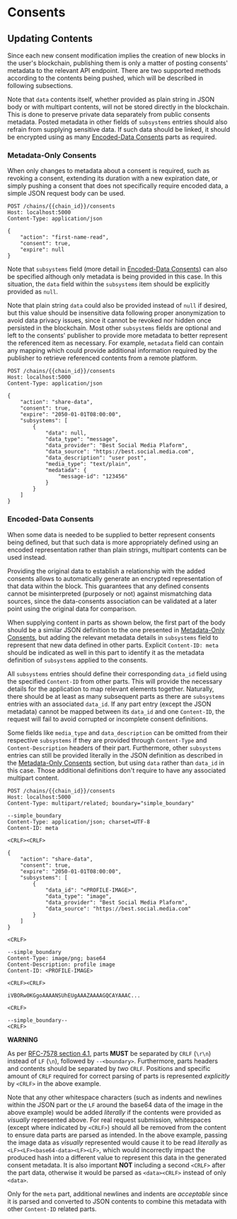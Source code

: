 # Consents

## Updating Contents

Since each new consent modification implies the creation of new blocks in the user's blockchain, publishing them is
only a matter of posting consents' metadata to the relevant API endpoint. There are two supported methods according
to the contents being pushed, which will be described in following subsections.

Note that ``data`` contents itself, whether provided as plain string in JSON body or with multipart contents, will not 
be stored directly in the blockchain. This is done to preserve private data separately from public consents metadata. 
Posted metadata in other fields of ``subsystems`` entries should also refrain from supplying sensitive data. If such 
data should be linked, it should be encrypted using as many [Encoded-Data Consents](#encoded-data-consents) parts 
as required.

### Metadata-Only Consents

When only changes to metadata about a consent is required, such as revoking a consent, extending its duration with a
new expiration date, or simply pushing a consent that does not specifically require encoded data, a simple JSON request 
body can be used.

```http request
POST /chains/{{chain_id}}/consents
Host: localhost:5000
Content-Type: application/json

{
    "action": "first-name-read",
    "consent": true,
    "expire": null
}
```

Note that ``subsystems`` field (more detail in [Encoded-Data Consents](#encoded-data-consents)) can also be specified 
although only metadata is being provided in this case. In this situation, the ``data`` field within the ``subsystems``
item should be explicitly provided as ``null``. 

Note that plain string ``data`` could also be provided instead of ``null`` if desired, but this value should be 
insensitive data following proper anonymization to avoid data privacy issues, since it cannot be revoked nor hidden
once persisted in the blockchain. 
Most other ``subsystems`` fields are optional and left to the consents' publisher to provide more metadata to better
represent the referenced item as necessary. For example, ``metadata`` field can contain any mapping which could 
provide additional information required by the publisher to retrieve referenced contents from a remote platform. 

```http request
POST /chains/{{chain_id}}/consents
Host: localhost:5000
Content-Type: application/json

{
    "action": "share-data",
    "consent": true,
    "expire": "2050-01-01T08:00:00",
    "subsystems": [
        {
            "data": null,
            "data_type": "message",
            "data_provider": "Best Social Media Plaform",
            "data_source": "https://best.social.media.com",
            "data_description": "user post",            
            "media_type": "text/plain",
            "medatada": {
                "message-id": "123456"
            }
        }
    ]
}
```

### Encoded-Data Consents

When some data is needed to be supplied to better represent consents being defined, but that such data is more 
appropriately defined using an encoded representation rather than plain strings, multipart contents can be used instead.

Providing the original data to establish a relationship with the added consents allows to automatically generate an 
encrypted representation of that data within the block. This guarantees that any defined consents cannot be 
misinterpreted (purposely or not) against mismatching data sources, since the data-consents association can be validated
at a later point using the original data for comparison.

When supplying content in parts as shown below, the first part of the body should be a similar JSON definition to 
the one presented in [Metadata-Only Consents](#metadata-only-consents), but adding the relevant metadata details 
in ``subsystems`` field to represent that new data defined in other parts. Explicit ``Content-ID: meta`` should 
be indicated as well in this part to identify it as the metadata definition of ``subsystems`` applied to the consents.

All ``subsystems`` entries should define their corresponding ``data_id`` field using the specified ``Content-ID`` from
other parts. This will provide the necessary details for the application to map relevant elements together. Naturally, 
there should be at least as many subsequent parts as there are ``subsystems`` entries with an associated ``data_id``.
If any part entry (except the JSON metadata) cannot be mapped between its ``data_id`` and one ``Content-ID``, the 
request will fail to avoid corrupted or incomplete consent definitions.

Some fields like ``media_type`` and ``data_description`` can be omitted from their respective ``subsystems`` if they 
are provided through ``Content-Type`` and ``Content-Description`` headers of their part. 
Furthermore, other ``subsystems`` entries can still be provided literally in the JSON definition as described in the
[Metadata-Only Consents](#metadata-only-consents) section, but using ``data`` rather than ``data_id`` in this case.
Those additional definitions don't require to have any associated multipart content.

```http request
POST /chains/{{chain_id}}/consents
Host: localhost:5000
Content-Type: multipart/related; boundary="simple_boundary"

--simple_boundary
Content-Type: application/json; charset=UTF-8
Content-ID: meta

<CRLF><CRLF>

{
    "action": "share-data",
    "consent": true,
    "expire": "2050-01-01T08:00:00",
    "subsystems": [
        {
            "data_id": "<PROFILE-IMAGE>",
            "data_type": "image",
            "data_provider": "Best Social Media Plaform",
            "data_source": "https://best.social.media.com"
        }
    ]
}

<CRLF>

--simple_boundary
Content-Type: image/png; base64
Content-Description: profile image
Content-ID: <PROFILE-IMAGE>

<CRLF><CRLF>

iVBORw0KGgoAAAANSUhEUgAAAZAAAAGQCAYAAAC...

<CRLF>

--simple_boundary--
<CRLF>
```

**WARNING**

As per [RFC-7578 section 4.1](https://datatracker.ietf.org/doc/html/rfc7578#section-4.1), parts **MUST** be separated
by ``CRLF`` (``\r\n``) instead of ``LF`` (``\n``), followed by ``--<boundary>``. Furthermore, parts headers and contents 
should be separated by *two* ``CRLF``. Positions and specific amount of ``CRLF`` required for correct parsing of parts
is represented *explicitly* by ``<CRLF>`` in the above example.

Note that any other whitespace characters (such as indents and newlines within the JSON part or the `LF` around the 
base64 data of the image in the above example) would be added *literally* if the contents were provided as *visually* 
represented above. For real request submission, whitespaces (except where indicated by ``<CRLF>``) should all be removed 
from the content to ensure data parts are parsed as intended. In the above example, passing the image data as *visually* 
represented would cause it to be read *literally* as ``<LF><LF><base64-data><LF><LF>``, which would incorrectly impact 
the produced hash into a different value to represent this data in the generated consent metadata. It is also important 
**NOT** including a second ``<CRLF>`` after the part data, otherwise it would be parsed as ``<data><CRLF>`` instead of 
only ``<data>``.

Only for the ``meta`` part, additional newlines and indents are *acceptable* since it is parsed and converted to JSON 
contents to combine this metadata with other ``Content-ID`` related parts.  
